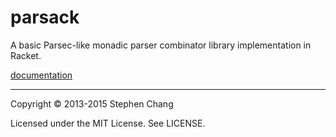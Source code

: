 parsack
=======

A basic Parsec-like monadic parser combinator library implementation in Racket.

[documentation](http://pkg-build.racket-lang.org/doc/parsack/index.html)

---

Copyright &copy; 2013-2015 Stephen Chang

Licensed under the MIT License. See LICENSE.